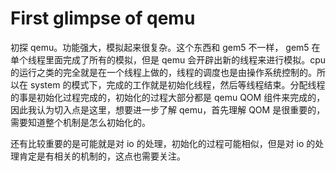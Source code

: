 # First glimpse of qemu

初探 qemu。功能强大，模拟起来很复杂。这个东西和 gem5 不一样， gem5 在单个线程里面完成了所有的模拟，但是 qemu 会开辟出新的线程来进行模拟。cpu 的运行之类的完全就是在一个线程上做的，线程的调度也是由操作系统控制的。所以在 system 的模式下，完成的工作就是初始化线程，然后等线程结束。分配线程的事是初始化过程完成的，初始化的过程大部分都是 qemu QOM 组件来完成的，因此我认为切入点是这里，想要进一步了解 qemu，首先理解 QOM 是很重要的，需要知道整个机制是怎么初始化的。

还有比较重要的是可能就是对 io 的处理，初始化的过程可能相似，但是对 io 的处理肯定是有相关的机制的，这点也需要关注。

